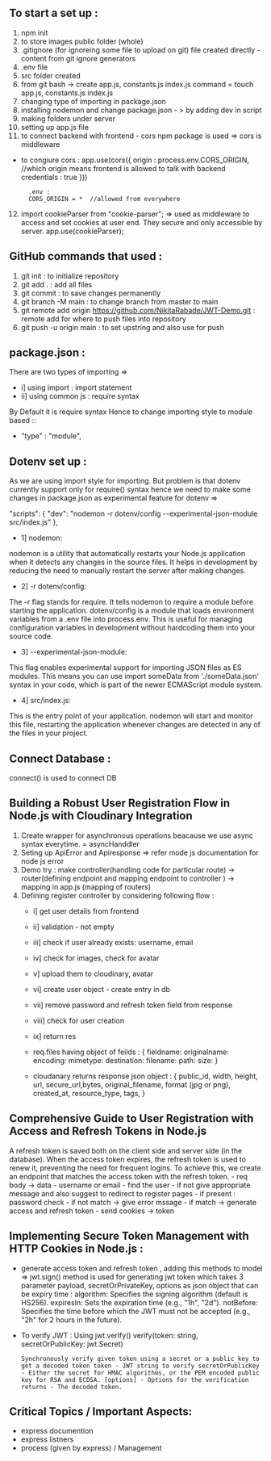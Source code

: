 ## To start a set up : 
1. npm init
2. to store images public folder (whole) 
3. .gitignore (for ignoreing some file to upload on git) file created directly - content from git ignore generators
4. .env file
5. src folder created
6. from git bash -> create app.js, constants.js  index.js 
command = touch app.js, constants.js  index.js
7. changing type of importing in package.json
8. installing nodemon and change package.json  - > by adding dev in script
9. making folders under server
10. setting up app.js file
11.  to connect backend with frontend - cors npm package is used => cors is middleware
- to congiure cors : 
        app.use(cors({
            origin : process.env.CORS_ORIGIN, //which origin means frontend is allowed to talk with backend
            credentials : true
        }))

        .env :
        CORS_ORIGIN = *  //allowed from everywhere

12. import cookieParser from "cookie-parser"; => used as middleware to access and set cookies at user end. They secure and only accessible by server.
app.use(cookieParser);


## GitHub commands that used : 

1. git init : to initialize repository
2. git add . : add all files 
3. git commit : to save changes permanently
4. git branch -M main : to change branch from master to main
5. git remote add origin https://github.com/NikitaRabade/JWT-Demo.git : remote add for where to push files into repository
6. git push -u origin main : to set upstring and also use for push


## package.json :
There are two types of importing =>
- i] using import : import statement
- ii] using common js : require syntax

By Default it is require syntax 
Hence to change importing style to module based ::
- "type" : "module",


## Dotenv set up :
As we are using import style for importing. But problem is that dotenv currently support only for require() syntax hence we need to make some changes in package.json as experimental feature for dotenv =>

"scripts": {
    "dev": "nodemon -r dotenv/config --experimental-json-module src/index.js"
  },

- 1] nodemon:

nodemon is a utility that automatically restarts your Node.js application when it detects any changes in the source files. It helps in development by reducing the need to manually restart the server after making changes.

- 2] -r dotenv/config:

 The -r flag stands for require. It tells nodemon to require a module before starting the application.
dotenv/config is a module that loads environment variables from a .env file into process.env. This is useful for managing configuration variables in development without hardcoding them into your source code.


- 3] --experimental-json-module:

This flag enables experimental support for importing JSON files as ES modules. This means you can use import someData from './someData.json' syntax in your code, which is part of the newer ECMAScript module system.

- 4] src/index.js:

 This is the entry point of your application. nodemon will start and monitor this file, restarting the application whenever changes are detected in any of the files in your project.


## Connect Database :
connect() is used to connect DB

##  Building a Robust User Registration Flow in Node.js with Cloudinary Integration

1. Create wrapper for asynchronous operations beacause we use async syntax everytime. = asyncHanddler
2. Seting up ApiError and Apiresponse => refer mode js documentation for node js error
3. Demo try : make controller(handling code for particular route) -> router(defining endpoint and mapping endpoint to controller ) -> mapping in app.js (mapping of routers)
4. Defining register controller by considering following flow : 
    -  i]    get user details from frontend
    -  ii]   validation - not empty
    -  iii]  check if user already exists: username, email
    -  iv]   check for images, check for avatar
    -  v]    upload them to cloudinary, avatar
    -  vi]   create user object - create entry in db
    -  vii]  remove password and refresh token field from response
    -  viii] check for user creation
    -  ix]   return res

      - req.files having object of feilds :  {
      fieldname: 
      originalname: 
      encoding:
      mimetype: 
      destination: 
      filename: 
      path: 
      size: 
    }

    - cloudanary returns response json object : {
      public_id, width, height, url, secure_url,bytes, original_filename, format (jpg or png), created_at, resource_type,
      tags,
    }

## Comprehensive Guide to User Registration with Access and Refresh Tokens in Node.js 
A refresh token is saved both on the client side and server side (in the database). When the access token expires, the refresh token is used to renew it, preventing the need for frequent logins. To achieve this, we create an endpoint that matches the access token with the refresh token.
    - req body -> data
    - username or email 
    - find the user
        - if not give appropriate message and also suggest to redirect to register pages 
        - if present : password check
            - if not match -> give error mssage
            - if match -> generate access and refresh token 
            - send cookies -> token
## Implementing Secure Token Management with HTTP Cookies in Node.js :
- generate access token and refresh token , adding this methods to model =>
      jwt.sign() method is used for generating jwt token which takes 3 parameter payload, secretOrPrivateKey, options as json object that can be expiry time : 
          algorithm: Specifies the signing algorithm (default is HS256).
          expiresIn: Sets the expiration time (e.g., "1h", "2d").
          notBefore: Specifies the time before which the JWT must not be accepted (e.g., "2h" for 2 hours in the future).

- To verify JWT : Using jwt.verify()
      verify(token: string, secretOrPublicKey: jwt.Secret)

      Synchronously verify given token using a secret or a public key to get a decoded token token - JWT string to verify secretOrPublicKey - Either the secret for HMAC algorithms, or the PEM encoded public key for RSA and ECDSA. [options] - Options for the verification returns - The decoded token. 
          


## Critical Topics / Important Aspects: 
- express documention
- express listners
- process (given by express) / Management
